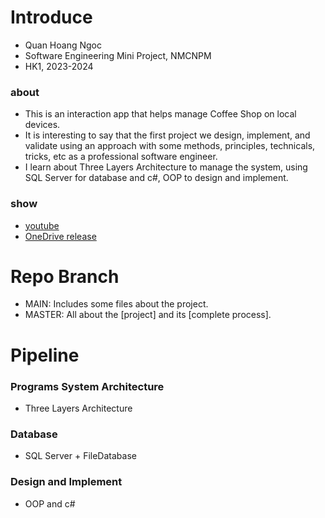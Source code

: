 # Introduce 
- Quan Hoang Ngoc
- Software Engineering Mini Project, NMCNPM 
- HK1, 2023-2024
### about 
- This is an interaction app that helps manage Coffee Shop on local devices.
- It is interesting to say that the first project we design, implement, and validate using an approach with some methods, principles, technicals, tricks, etc as a professional software engineer.
- I learn about Three Layers Architecture to manage the system, using SQL Server for database and c#, OOP to design and implement.
### show
- [youtube](https://youtu.be/qr8Z_AfD1tw)
- [OneDrive release](https://uithcm-my.sharepoint.com/:f:/g/personal/22521178_ms_uit_edu_vn/EuqxEatwhmBHoCxVAXI40j8BiAY_k02M9gLaAYFJmZNUEg?e=kHtiJj)
  
# Repo Branch 
- MAIN: Includes some files about the project. 
- MASTER: All about the [project] and its [complete process].  
  
# Pipeline
### Programs System Architecture 
- Three Layers Architecture
### Database 
- SQL Server + FileDatabase
### Design and Implement 
- OOP and c# 
